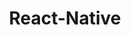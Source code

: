 ---
layout: posts_by_category
categories: react-native
title: React-Native
permalink: /category/react-native
---